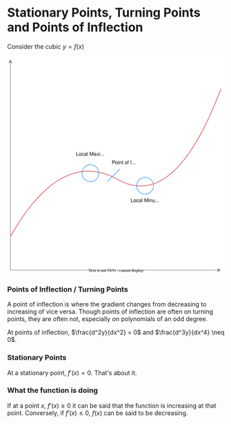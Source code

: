 # Stationary Points, Turning Points and Points of Inflection
Consider the cubic $y=f(x)$

![A graph of a cubic](../../Images/points_on_a_curve.drawio.svg)

### Points of Inflection / Turning Points
A point of inflection is where the gradient changes from decreasing to increasing of vice versa. Though points of inflection are often on turning points, they are often not, especially on polynomials of an odd degree.

At points of inflection, $\frac{d^2y}{dx^2} = 0$ and $\frac{d^3y}{dx^4} \neq 0$.

### Stationary Points
At a stationary point, $f'(x) = 0$. That's about it.

### What the function is doing
If at a point $x$, $f'(x) \geq 0$ it can be said that the function is increasing at that point. Conversely, if $f'(x) \leq 0$, $f(x)$ can be said to be decreasing.